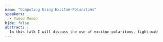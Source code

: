 ```yaml
---
name: "Computing Using Exciton-Polaritons"
speakers:
  - Vinod Menon
hide: false
abstract: |
  In this talk I will discuss the use of exciton-polaritons, light-matter hybrid quasiparticles for computing. Specifically, we will discuss the use of polariton condensates formed in organic molecular systems to realize optically and lithographically imprinted lattices. Their implementation for reservoir computing at room temperature will also be presented. I will conclude with a brief discussion on the use of these condensates for realizing coherent polaritonic circuits.
---
```


